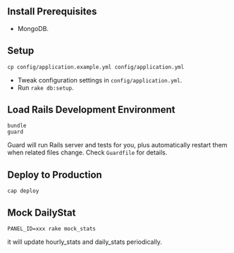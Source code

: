 Install Prerequisites
---------------------

* MongoDB.

Setup
-----

    cp config/application.example.yml config/application.yml

* Tweak configuration settings in `config/application.yml`.
* Run `rake db:setup`.

Load Rails Development Environment
----------------------------------

    bundle
    guard

Guard will run Rails server and tests for you, plus automatically restart them
when related files change. Check `Guardfile` for details.

Deploy to Production
--------------------

    cap deploy

Mock DailyStat
--------------

    PANEL_ID=xxx rake mock_stats

it will update hourly_stats and daily_stats periodically.
